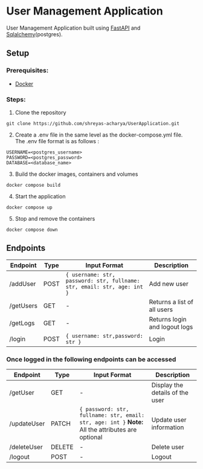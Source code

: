 # User Management Application

User Management Application built using [FastAPI](https://fastapi.tiangolo.com/) and [Sqlalchemy](https://www.sqlalchemy.org/)(postgres).

## Setup
### Prerequisites:
- [Docker](https://docs.docker.com/get-docker/)
### Steps:
1. Clone the repository
```
git clone https://github.com/shreyas-acharya/UserApplication.git
```
2. Create a .env file in the same level as the docker-compose.yml file.   
The .env file format is as follows :
```
USERNAME=<postgres_username>
PASSWORD=<postgres_password>
DATABASE=<database_name>
```
3. Build the docker images, containers and volumes
```
docker compose build
```
4. Start the application
```
docker compose up
```
5. Stop and remove the containers
```
docker compose down
```

## Endpoints
| Endpoint | Type | Input Format | Description | 
| ---------| ---- | ------------ | ----------- |
| /addUser | POST | `{ username: str, password: str, fullname: str, email: str, age: int }` | Add new user |
| /getUsers| GET  | - | Returns a list of all users |
| /getLogs | GET | - | Returns login and logout logs |
| /login | POST | `{ username: str,password: str }` | Login |

### Once logged in the following endpoints can be accessed
| Endpoint | Type | Input Format | Description |
| -------- | ---- | ------------ | ----------- |
| /getUser | GET | - | Display the details of the user |
| /updateUser | PATCH | `{ password: str, fullname: str, email: str, age: int }` **Note:** All the attributes are optional | Update user information |
| /deleteUser | DELETE | - | Delete user |
| /logout | POST | - | Logout |
